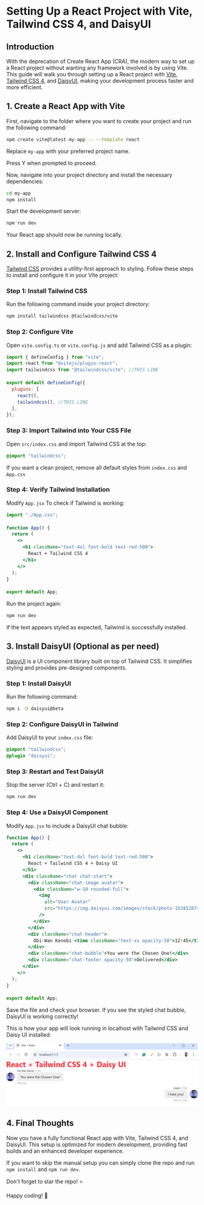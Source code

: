 # Setting Up a React Project with Vite, Tailwind CSS 4, and DaisyUI

## Introduction

With the deprecation of Create React App (CRA), the modern way to set up a React project without wanting any framework involved is by using Vite. This guide will walk you through setting up a React project with [Vite](https://vitejs.dev/), [Tailwind CSS 4](https://tailwindcss.com/docs/installation/using-vite), and [DaisyUI](https://daisyui.com/), making your development process faster and more efficient.

## 1. Create a React App with Vite

First, navigate to the folder where you want to create your project and run the following command:

```bash
npm create vite@latest my-app -- --template react
```

Replace `my-app` with your preferred project name.

Press Y when prompted to proceed.

Now, navigate into your project directory and install the necessary dependencies:

```bash
cd my-app
npm install
```

Start the development server:

```bash
npm run dev
```

Your React app should now be running locally.

## 2. Install and Configure Tailwind CSS 4

[Tailwind CSS](https://tailwindcss.com/docs/installation/using-vite) provides a utility-first approach to styling. Follow these steps to install and configure it in your Vite project:

### Step 1: Install Tailwind CSS

Run the following command inside your project directory:

```bash
npm install tailwindcss @tailwindcss/vite
```

### Step 2: Configure Vite

Open `vite.config.ts` or `vite.config.js` and add Tailwind CSS as a plugin:

```javascript
import { defineConfig } from "vite";
import react from "@vitejs/plugin-react";
import tailwindcss from "@tailwindcss/vite"; //THIS LINE

export default defineConfig({
  plugins: [
    react(),
    tailwindcss(), //THIS LINE
  ],
});
```

### Step 3: Import Tailwind into Your CSS File

Open `src/index.css` and import Tailwind CSS at the top:

```css
@import "tailwindcss";
```

If you want a clean project, remove all default styles from `index.css` and `App.css`

### Step 4: Verify Tailwind Installation

Modify `App.jsx` To check if Tailwind is working:

```jsx
import "./App.css";

function App() {
  return (
    <>
      <h1 className="text-4xl font-bold text-red-500">
        React + Tailwind CSS 4
      </h1>
    </>
  );
}

export default App;
```

Run the project again:

```bash
npm run dev
```

If the text appears styled as expected, Tailwind is successfully installed.

## 3. Install DaisyUI (Optional as per need)

[DaisyUI](https://daisyui.com/) is a UI component library built on top of Tailwind CSS. It simplifies styling and provides pre-designed components.

### Step 1: Install DaisyUI

Run the following command:

```bash
npm i -D daisyui@beta
```

### Step 2: Configure DaisyUI in Tailwind

Add DaisyUI to your `index.css` file:

```css
@import "tailwindcss";
@plugin "daisyui";
```

### Step 3: Restart and Test DaisyUI

Stop the server (Ctrl + C) and restart it:

```bash
npm run dev
```

### Step 4: Use a DaisyUI Component

Modify `App.jsx` to include a DaisyUI chat bubble:

```jsx
function App() {
  return (
    <>
      <h1 className="text-4xl font-bold text-red-500">
        React + Tailwind CSS 4 + Daisy UI
      </h1>
      <div className="chat chat-start">
        <div className="chat-image avatar">
          <div className="w-10 rounded-full">
            <img
              alt="User Avatar"
              src="https://img.daisyui.com/images/stock/photo-1534528741775-53994a69daeb.webp"
            />
          </div>
        </div>
        <div className="chat-header">
          Obi-Wan Kenobi <time className="text-xs opacity-50">12:45</time>
        </div>
        <div className="chat-bubble">You were the Chosen One!</div>
        <div className="chat-footer opacity-50">Delivered</div>
      </div>
    </>
  );
}

export default App;
```

Save the file and check your browser. If you see the styled chat bubble, DaisyUI is working correctly!

This is how your app will look running in localhost with Tailwind CSS and Daisy UI installed:

![Screenshot of app with Tailwind CSS and DaisyUI](/src/Screenshot.png)

## 4. Final Thoughts

Now you have a fully functional React app with Vite, Tailwind CSS 4, and DaisyUI. This setup is optimized for modern development, providing fast builds and an enhanced developer experience.

If you want to skip the manual setup you can simply clone the repo and run `npm install` and `npm run dev`.

Don't forget to star the repo! ⭐

Happy coding! 🚀
